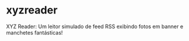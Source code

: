 # xyzreader
XYZ Reader: Um leitor simulado de feed RSS exibindo fotos em banner e manchetes fantásticas!
